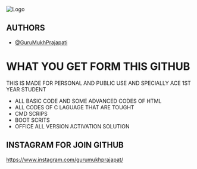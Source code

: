 ![Logo](https://www.linkpicture.com/q/1675600169996-thumbnail_3.jpeg)
## AUTHORS

- [@GuruMukhPrajapati](https://github.com/GuruMukhPrajapati)


# WHAT YOU GET FORM THIS GITHUB

THIS IS MADE FOR PERSONAL AND PUBLIC USE AND SPECIALLY ACE 1ST YEAR STUDENT 
- ALL BASIC CODE  AND SOME ADVANCED CODES OF HTML
- ALL CODES OF C LAGUAGE THAT ARE TOUGHT
- CMD SCRIPS
- BOOT SCRITS
- OFFICE ALL VERSION ACTIVATION SOLUTION



## INSTAGRAM FOR JOIN GITHUB

https://www.instagram.com/gurumukhprajapat/




